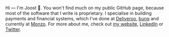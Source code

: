 Hi &mdash; I'm Joost 👋. You won't find much on my public GitHub page, because most of the software that I write is proprietary. I specialise in building payments and financial systems, which I've done at [Deliveroo](https://github.com/deliveroo), [bunq](https://github.com/bunq) and currently at [Monzo](https://github.com/monzo/). For more about me, check out [my website](http://joosto.github.io/), [LinkedIn](https://www.linkedin.com/in/joost-van-oorschot-852aa296/) or [Twitter](https://twitter.com/Joost_vOorschot).
